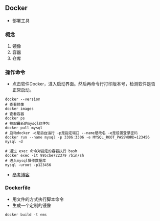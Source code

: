## Docker
- 部署工具
### 概念
1. 镜像
2. 容器
3. 仓库
### 操作命令
- 点击软件Docker，进入启动界面。然后再命令行打印版本号，检测软件是否正常启动。
```shell
docker --version
# 查看镜像
docker images
# 查看容器
docker ps
# 拉取最新的mysql软件包
docker pull mysql
# 启动docker -d是后台运行 -p是指定端口 --name是改名 -e是设置登录密码
docker run --name mysql -p 3306:3306 -e MYSQL_ROOT_PASSWORD=123456 mysql -d

# 通过 exec 命令对指定的容器执行 bash
docker exec -it 995cbe722379 /bin/sh
# 进入mysql操作数据库
mysql -uroot -p123456
```
- [参考博客](https://blog.csdn.net/shentian885/article/details/106418691/)
### Dockerfile
- 用文件的方式执行脚本命令
- 生成一个定制的镜像
```shell
docker build -t ems
```
